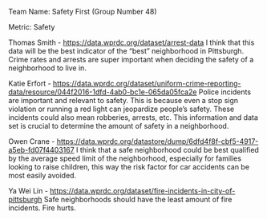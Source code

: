 Team Name: Safety First (Group Number 48)

Metric:
Safety



Thomas Smith - https://data.wprdc.org/dataset/arrest-data
I think that this data will be the best indicator of the “best” neighborhood in Pittsburgh. Crime rates and arrests are super important when deciding the safety of a neighborhood to live in. 

Katie Erfort - https://data.wprdc.org/dataset/uniform-crime-reporting-data/resource/044f2016-1dfd-4ab0-bc1e-065da05fca2e
Police incidents are important and relevant to safety. This is because even a stop sign violation or running a red light can jeopardize people’s safety. These incidents could also mean robberies, arrests, etc. This information and data set is crucial to determine the amount of safety in a neighborhood.

Owen Crane - https://data.wprdc.org/datastore/dump/6dfd4f8f-cbf5-4917-a5eb-fd07f4403167
I think that a safe neighborhood could be best qualified by the average speed limit of the neighborhood, especially for families looking to raise children, this way the risk factor for car accidents can be most easily avoided.

Ya Wei Lin - https://data.wprdc.org/dataset/fire-incidents-in-city-of-pittsburgh
Safe neighborhoods should have the least amount of fire incidents. Fire hurts.
